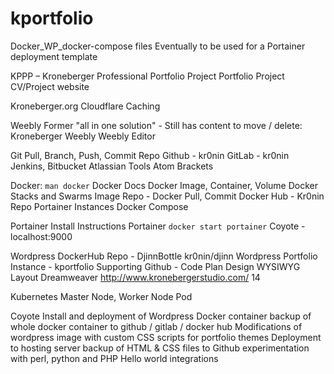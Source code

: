 # kportfolio
Docker_WP_docker-compose files
Eventually to be used for a Portainer deployment template

KPPP – Kroneberger Professional Portfolio Project
Portfolio Project
CV/Project website

Kroneberger.org
Cloudflare Caching

Weebly
Former "all in one solution" - Still has content to move / delete:
Kroneberger Weebly
Weebly Editor

Git
	Pull, Branch, Push, Commit
	Repo
		Github - kr0nin
		GitLab - kr0nin
		Jenkins, Bitbucket
		Atlassian Tools
	Atom
	Brackets

Docker:
`man docker`
Docker Docs
	Docker Image, Container, Volume
	Docker Stacks and Swarms
	Image Repo -
		Docker Pull, Commit
		Docker Hub - Kr0nin Repo
		Portainer Instances
	Docker Compose

Portainer
	Install Instructions
	Portainer `docker start portainer`
	Coyote - localhost:9000

Wordpress
	DockerHub Repo - DjinnBottle kr0nin/djinn
	Wordpress Portfolio Instance - kportfolio
	Supporting Github -
		Code Plan
	Design
		WYSIWYG
		Layout
		Dreamweaver
		http://www.kronebergerstudio.com/
		14

Kubernetes
	Master Node, Worker Node
	Pod

Coyote
	Install and deployment of Wordpress Docker container
	backup of whole docker container to github / gitlab / docker hub
	Modifications of wordpress image with custom CSS scripts for portfolio themes
	Deployment to hosting server
	backup of HTML & CSS files to Github
	experimentation with perl, python and PHP Hello world integrations
